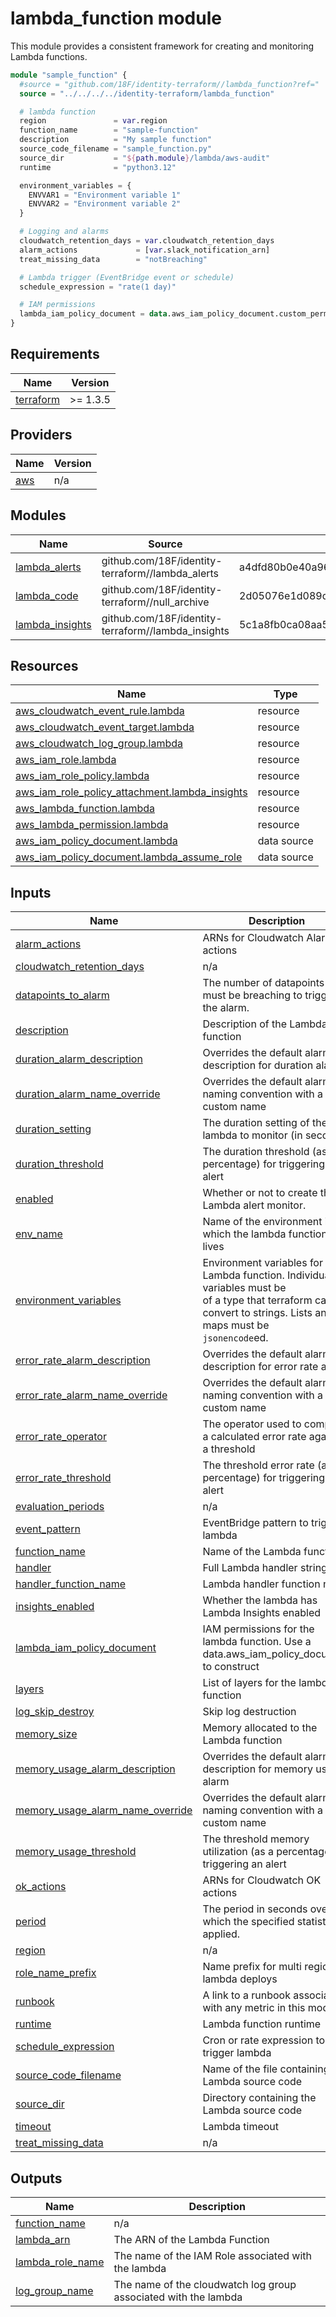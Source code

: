 # lambda_function module

This module provides a consistent framework for creating and monitoring Lambda functions.

```terraform
module "sample_function" {
  #source = "github.com/18F/identity-terraform//lambda_function?ref="
  source = "../../../../identity-terraform/lambda_function"

  # lambda function
  region               = var.region
  function_name        = "sample-function"
  description          = "My sample function"
  source_code_filename = "sample_function.py"
  source_dir           = "${path.module}/lambda/aws-audit"
  runtime              = "python3.12"

  environment_variables = {
    ENVVAR1 = "Environment variable 1"
    ENVVAR2 = "Environment variable 2"
  }

  # Logging and alarms
  cloudwatch_retention_days = var.cloudwatch_retention_days
  alarm_actions             = [var.slack_notification_arn]
  treat_missing_data        = "notBreaching"

  # Lambda trigger (EventBridge event or schedule)
  schedule_expression = "rate(1 day)"

  # IAM permissions
  lambda_iam_policy_document = data.aws_iam_policy_document.custom_permissions.json
}

```

<!-- BEGIN_TF_DOCS -->
## Requirements

| Name | Version |
|------|---------|
| <a name="requirement_terraform"></a> [terraform](#requirement\_terraform) | >= 1.3.5 |

## Providers

| Name | Version |
|------|---------|
| <a name="provider_aws"></a> [aws](#provider\_aws) | n/a |

## Modules

| Name | Source | Version |
|------|--------|---------|
| <a name="module_lambda_alerts"></a> [lambda\_alerts](#module\_lambda\_alerts) | github.com/18F/identity-terraform//lambda_alerts | a4dfd80b0e40a96d2a0c7c09262f84d2ea3d9104 |
| <a name="module_lambda_code"></a> [lambda\_code](#module\_lambda\_code) | github.com/18F/identity-terraform//null_archive | 2d05076e1d089d9e9ab251fa0f11a2e2ceb132a3 |
| <a name="module_lambda_insights"></a> [lambda\_insights](#module\_lambda\_insights) | github.com/18F/identity-terraform//lambda_insights | 5c1a8fb0ca08aa5fa01a754a40ceab6c8075d4c9 |

## Resources

| Name | Type |
|------|------|
| [aws_cloudwatch_event_rule.lambda](https://registry.terraform.io/providers/hashicorp/aws/latest/docs/resources/cloudwatch_event_rule) | resource |
| [aws_cloudwatch_event_target.lambda](https://registry.terraform.io/providers/hashicorp/aws/latest/docs/resources/cloudwatch_event_target) | resource |
| [aws_cloudwatch_log_group.lambda](https://registry.terraform.io/providers/hashicorp/aws/latest/docs/resources/cloudwatch_log_group) | resource |
| [aws_iam_role.lambda](https://registry.terraform.io/providers/hashicorp/aws/latest/docs/resources/iam_role) | resource |
| [aws_iam_role_policy.lambda](https://registry.terraform.io/providers/hashicorp/aws/latest/docs/resources/iam_role_policy) | resource |
| [aws_iam_role_policy_attachment.lambda_insights](https://registry.terraform.io/providers/hashicorp/aws/latest/docs/resources/iam_role_policy_attachment) | resource |
| [aws_lambda_function.lambda](https://registry.terraform.io/providers/hashicorp/aws/latest/docs/resources/lambda_function) | resource |
| [aws_lambda_permission.lambda](https://registry.terraform.io/providers/hashicorp/aws/latest/docs/resources/lambda_permission) | resource |
| [aws_iam_policy_document.lambda](https://registry.terraform.io/providers/hashicorp/aws/latest/docs/data-sources/iam_policy_document) | data source |
| [aws_iam_policy_document.lambda_assume_role](https://registry.terraform.io/providers/hashicorp/aws/latest/docs/data-sources/iam_policy_document) | data source |

## Inputs

| Name | Description | Type | Default | Required |
|------|-------------|------|---------|:--------:|
| <a name="input_alarm_actions"></a> [alarm\_actions](#input\_alarm\_actions) | ARNs for Cloudwatch Alarm actions | `list(any)` | n/a | yes |
| <a name="input_cloudwatch_retention_days"></a> [cloudwatch\_retention\_days](#input\_cloudwatch\_retention\_days) | n/a | `number` | `2192` | no |
| <a name="input_datapoints_to_alarm"></a> [datapoints\_to\_alarm](#input\_datapoints\_to\_alarm) | The number of datapoints that must be breaching to trigger the alarm. | `number` | `1` | no |
| <a name="input_description"></a> [description](#input\_description) | Description of the Lambda function | `string` | n/a | yes |
| <a name="input_duration_alarm_description"></a> [duration\_alarm\_description](#input\_duration\_alarm\_description) | Overrides the default alarm description for duration alarm | `string` | `""` | no |
| <a name="input_duration_alarm_name_override"></a> [duration\_alarm\_name\_override](#input\_duration\_alarm\_name\_override) | Overrides the default alarm naming convention with a custom name | `string` | `""` | no |
| <a name="input_duration_setting"></a> [duration\_setting](#input\_duration\_setting) | The duration setting of the lambda to monitor (in seconds) | `number` | n/a | yes |
| <a name="input_duration_threshold"></a> [duration\_threshold](#input\_duration\_threshold) | The duration threshold (as a percentage) for triggering an alert | `number` | `80` | no |
| <a name="input_enabled"></a> [enabled](#input\_enabled) | Whether or not to create the Lambda alert monitor. | `number` | `1` | no |
| <a name="input_env_name"></a> [env\_name](#input\_env\_name) | Name of the environment in which the lambda function lives | `string` | `""` | no |
| <a name="input_environment_variables"></a> [environment\_variables](#input\_environment\_variables) | Environment variables for the Lambda function. Individual variables must be<br/>  of a type that terraform can convert to strings. Lists and maps must be<br/>  `jsonencode`ed. | `map(any)` | n/a | yes |
| <a name="input_error_rate_alarm_description"></a> [error\_rate\_alarm\_description](#input\_error\_rate\_alarm\_description) | Overrides the default alarm description for error rate alarm | `string` | `""` | no |
| <a name="input_error_rate_alarm_name_override"></a> [error\_rate\_alarm\_name\_override](#input\_error\_rate\_alarm\_name\_override) | Overrides the default alarm naming convention with a custom name | `string` | `""` | no |
| <a name="input_error_rate_operator"></a> [error\_rate\_operator](#input\_error\_rate\_operator) | The operator used to compare a calculated error rate against a threshold | `string` | `"GreaterThanOrEqualToThreshold"` | no |
| <a name="input_error_rate_threshold"></a> [error\_rate\_threshold](#input\_error\_rate\_threshold) | The threshold error rate (as a percentage) for triggering an alert | `number` | `1` | no |
| <a name="input_evaluation_periods"></a> [evaluation\_periods](#input\_evaluation\_periods) | n/a | `number` | `1` | no |
| <a name="input_event_pattern"></a> [event\_pattern](#input\_event\_pattern) | EventBridge pattern to trigger lambda | `string` | `""` | no |
| <a name="input_function_name"></a> [function\_name](#input\_function\_name) | Name of the Lambda function | `string` | n/a | yes |
| <a name="input_handler"></a> [handler](#input\_handler) | Full Lambda handler string | `string` | `""` | no |
| <a name="input_handler_function_name"></a> [handler\_function\_name](#input\_handler\_function\_name) | Lambda handler function name | `string` | `"lambda_handler"` | no |
| <a name="input_insights_enabled"></a> [insights\_enabled](#input\_insights\_enabled) | Whether the lambda has Lambda Insights enabled | `bool` | `true` | no |
| <a name="input_lambda_iam_policy_document"></a> [lambda\_iam\_policy\_document](#input\_lambda\_iam\_policy\_document) | IAM permissions for the lambda function. Use a data.aws\_iam\_policy\_document to construct | `string` | `""` | no |
| <a name="input_layers"></a> [layers](#input\_layers) | List of layers for the lambda function | `list(any)` | `[]` | no |
| <a name="input_log_skip_destroy"></a> [log\_skip\_destroy](#input\_log\_skip\_destroy) | Skip log destruction | `bool` | `false` | no |
| <a name="input_memory_size"></a> [memory\_size](#input\_memory\_size) | Memory allocated to the Lambda function | `string` | `"128"` | no |
| <a name="input_memory_usage_alarm_description"></a> [memory\_usage\_alarm\_description](#input\_memory\_usage\_alarm\_description) | Overrides the default alarm description for memory usage alarm | `string` | `""` | no |
| <a name="input_memory_usage_alarm_name_override"></a> [memory\_usage\_alarm\_name\_override](#input\_memory\_usage\_alarm\_name\_override) | Overrides the default alarm naming convention with a custom name | `string` | `""` | no |
| <a name="input_memory_usage_threshold"></a> [memory\_usage\_threshold](#input\_memory\_usage\_threshold) | The threshold memory utilization (as a percentage) for triggering an alert | `number` | `90` | no |
| <a name="input_ok_actions"></a> [ok\_actions](#input\_ok\_actions) | ARNs for Cloudwatch OK actions | `list(any)` | `[]` | no |
| <a name="input_period"></a> [period](#input\_period) | The period in seconds over which the specified statistic is applied. | `number` | `60` | no |
| <a name="input_region"></a> [region](#input\_region) | n/a | `string` | `"us-west-2"` | no |
| <a name="input_role_name_prefix"></a> [role\_name\_prefix](#input\_role\_name\_prefix) | Name prefix for multi region lambda deploys | `string` | `null` | no |
| <a name="input_runbook"></a> [runbook](#input\_runbook) | A link to a runbook associated with any metric in this module | `string` | `""` | no |
| <a name="input_runtime"></a> [runtime](#input\_runtime) | Lambda function runtime | `string` | n/a | yes |
| <a name="input_schedule_expression"></a> [schedule\_expression](#input\_schedule\_expression) | Cron or rate expression to trigger lambda | `string` | `""` | no |
| <a name="input_source_code_filename"></a> [source\_code\_filename](#input\_source\_code\_filename) | Name of the file containing the Lambda source code | `string` | n/a | yes |
| <a name="input_source_dir"></a> [source\_dir](#input\_source\_dir) | Directory containing the Lambda source code | `string` | n/a | yes |
| <a name="input_timeout"></a> [timeout](#input\_timeout) | Lambda timeout | `number` | `120` | no |
| <a name="input_treat_missing_data"></a> [treat\_missing\_data](#input\_treat\_missing\_data) | n/a | `string` | `"nonBreaching"` | no |

## Outputs

| Name | Description |
|------|-------------|
| <a name="output_function_name"></a> [function\_name](#output\_function\_name) | n/a |
| <a name="output_lambda_arn"></a> [lambda\_arn](#output\_lambda\_arn) | The ARN of the Lambda Function |
| <a name="output_lambda_role_name"></a> [lambda\_role\_name](#output\_lambda\_role\_name) | The name of the IAM Role associated with the lambda |
| <a name="output_log_group_name"></a> [log\_group\_name](#output\_log\_group\_name) | The name of the cloudwatch log group associated with the lambda |
<!-- END_TF_DOCS -->

